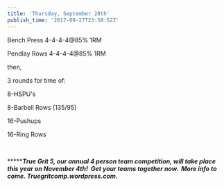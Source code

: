 ```yaml
---
title: 'Thursday, September 28th'
publish_time: '2017-09-27T23:58:52Z'
---
```


Bench Press 4-4-4-4\@85% 1RM

Pendlay Rows 4-4-4-4\@85% 1RM

then,

3 rounds for time of:

8-HSPU's

8-Barbell Rows (135/95)

16-Pushups

16-Ring Rows

 

***\*****True Grit 5, our annual 4 person team competition, will take
place this year on November 4th!  Get your teams together now.  More
info to come. Truegritcomp.wordpress.com.***

